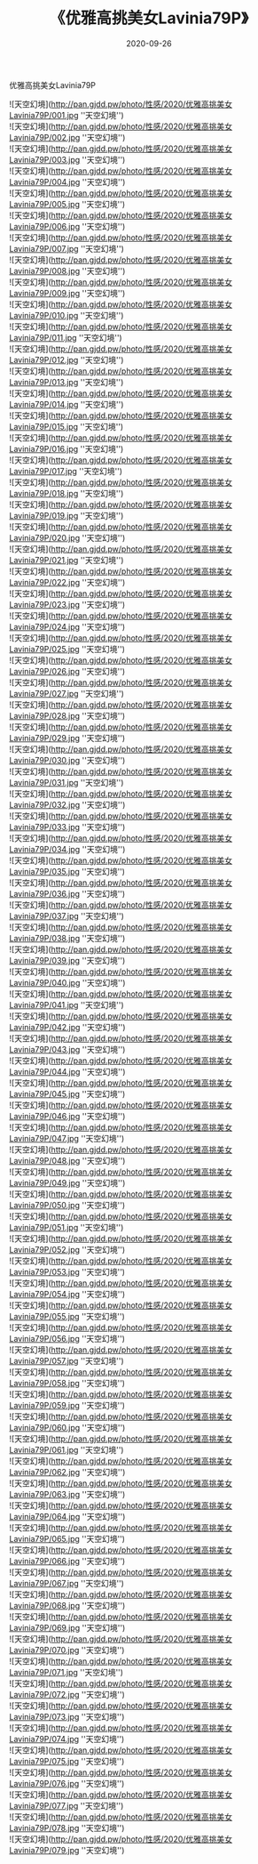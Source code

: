 ﻿---
layout: post
title:  《优雅高挑美女Lavinia79P》
date:   2020-09-26
img: http://pan.gjdd.pw/photo/性感/2020/优雅高挑美女Lavinia79P/000.jpg
categories: [美女, 性感, 泳衣]
---

优雅高挑美女Lavinia79P



![天空幻境](http://pan.gjdd.pw/photo/性感/2020/优雅高挑美女Lavinia79P/001.jpg ''天空幻境'') <br>
![天空幻境](http://pan.gjdd.pw/photo/性感/2020/优雅高挑美女Lavinia79P/002.jpg ''天空幻境'') <br>
![天空幻境](http://pan.gjdd.pw/photo/性感/2020/优雅高挑美女Lavinia79P/003.jpg ''天空幻境'') <br>
![天空幻境](http://pan.gjdd.pw/photo/性感/2020/优雅高挑美女Lavinia79P/004.jpg ''天空幻境'') <br>
![天空幻境](http://pan.gjdd.pw/photo/性感/2020/优雅高挑美女Lavinia79P/005.jpg ''天空幻境'') <br>
![天空幻境](http://pan.gjdd.pw/photo/性感/2020/优雅高挑美女Lavinia79P/006.jpg ''天空幻境'') <br>
![天空幻境](http://pan.gjdd.pw/photo/性感/2020/优雅高挑美女Lavinia79P/007.jpg ''天空幻境'') <br>
![天空幻境](http://pan.gjdd.pw/photo/性感/2020/优雅高挑美女Lavinia79P/008.jpg ''天空幻境'') <br>
![天空幻境](http://pan.gjdd.pw/photo/性感/2020/优雅高挑美女Lavinia79P/009.jpg ''天空幻境'') <br>
![天空幻境](http://pan.gjdd.pw/photo/性感/2020/优雅高挑美女Lavinia79P/010.jpg ''天空幻境'') <br>
![天空幻境](http://pan.gjdd.pw/photo/性感/2020/优雅高挑美女Lavinia79P/011.jpg ''天空幻境'') <br>
![天空幻境](http://pan.gjdd.pw/photo/性感/2020/优雅高挑美女Lavinia79P/012.jpg ''天空幻境'') <br>
![天空幻境](http://pan.gjdd.pw/photo/性感/2020/优雅高挑美女Lavinia79P/013.jpg ''天空幻境'') <br>
![天空幻境](http://pan.gjdd.pw/photo/性感/2020/优雅高挑美女Lavinia79P/014.jpg ''天空幻境'') <br>
![天空幻境](http://pan.gjdd.pw/photo/性感/2020/优雅高挑美女Lavinia79P/015.jpg ''天空幻境'') <br>
![天空幻境](http://pan.gjdd.pw/photo/性感/2020/优雅高挑美女Lavinia79P/016.jpg ''天空幻境'') <br>
![天空幻境](http://pan.gjdd.pw/photo/性感/2020/优雅高挑美女Lavinia79P/017.jpg ''天空幻境'') <br>
![天空幻境](http://pan.gjdd.pw/photo/性感/2020/优雅高挑美女Lavinia79P/018.jpg ''天空幻境'') <br>
![天空幻境](http://pan.gjdd.pw/photo/性感/2020/优雅高挑美女Lavinia79P/019.jpg ''天空幻境'') <br>
![天空幻境](http://pan.gjdd.pw/photo/性感/2020/优雅高挑美女Lavinia79P/020.jpg ''天空幻境'') <br>
![天空幻境](http://pan.gjdd.pw/photo/性感/2020/优雅高挑美女Lavinia79P/021.jpg ''天空幻境'') <br>
![天空幻境](http://pan.gjdd.pw/photo/性感/2020/优雅高挑美女Lavinia79P/022.jpg ''天空幻境'') <br>
![天空幻境](http://pan.gjdd.pw/photo/性感/2020/优雅高挑美女Lavinia79P/023.jpg ''天空幻境'') <br>
![天空幻境](http://pan.gjdd.pw/photo/性感/2020/优雅高挑美女Lavinia79P/024.jpg ''天空幻境'') <br>
![天空幻境](http://pan.gjdd.pw/photo/性感/2020/优雅高挑美女Lavinia79P/025.jpg ''天空幻境'') <br>
![天空幻境](http://pan.gjdd.pw/photo/性感/2020/优雅高挑美女Lavinia79P/026.jpg ''天空幻境'') <br>
![天空幻境](http://pan.gjdd.pw/photo/性感/2020/优雅高挑美女Lavinia79P/027.jpg ''天空幻境'') <br>
![天空幻境](http://pan.gjdd.pw/photo/性感/2020/优雅高挑美女Lavinia79P/028.jpg ''天空幻境'') <br>
![天空幻境](http://pan.gjdd.pw/photo/性感/2020/优雅高挑美女Lavinia79P/029.jpg ''天空幻境'') <br>
![天空幻境](http://pan.gjdd.pw/photo/性感/2020/优雅高挑美女Lavinia79P/030.jpg ''天空幻境'') <br>
![天空幻境](http://pan.gjdd.pw/photo/性感/2020/优雅高挑美女Lavinia79P/031.jpg ''天空幻境'') <br>
![天空幻境](http://pan.gjdd.pw/photo/性感/2020/优雅高挑美女Lavinia79P/032.jpg ''天空幻境'') <br>
![天空幻境](http://pan.gjdd.pw/photo/性感/2020/优雅高挑美女Lavinia79P/033.jpg ''天空幻境'') <br>
![天空幻境](http://pan.gjdd.pw/photo/性感/2020/优雅高挑美女Lavinia79P/034.jpg ''天空幻境'') <br>
![天空幻境](http://pan.gjdd.pw/photo/性感/2020/优雅高挑美女Lavinia79P/035.jpg ''天空幻境'') <br>
![天空幻境](http://pan.gjdd.pw/photo/性感/2020/优雅高挑美女Lavinia79P/036.jpg ''天空幻境'') <br>
![天空幻境](http://pan.gjdd.pw/photo/性感/2020/优雅高挑美女Lavinia79P/037.jpg ''天空幻境'') <br>
![天空幻境](http://pan.gjdd.pw/photo/性感/2020/优雅高挑美女Lavinia79P/038.jpg ''天空幻境'') <br>
![天空幻境](http://pan.gjdd.pw/photo/性感/2020/优雅高挑美女Lavinia79P/039.jpg ''天空幻境'') <br>
![天空幻境](http://pan.gjdd.pw/photo/性感/2020/优雅高挑美女Lavinia79P/040.jpg ''天空幻境'') <br>
![天空幻境](http://pan.gjdd.pw/photo/性感/2020/优雅高挑美女Lavinia79P/041.jpg ''天空幻境'') <br>
![天空幻境](http://pan.gjdd.pw/photo/性感/2020/优雅高挑美女Lavinia79P/042.jpg ''天空幻境'') <br>
![天空幻境](http://pan.gjdd.pw/photo/性感/2020/优雅高挑美女Lavinia79P/043.jpg ''天空幻境'') <br>
![天空幻境](http://pan.gjdd.pw/photo/性感/2020/优雅高挑美女Lavinia79P/044.jpg ''天空幻境'') <br>
![天空幻境](http://pan.gjdd.pw/photo/性感/2020/优雅高挑美女Lavinia79P/045.jpg ''天空幻境'') <br>
![天空幻境](http://pan.gjdd.pw/photo/性感/2020/优雅高挑美女Lavinia79P/046.jpg ''天空幻境'') <br>
![天空幻境](http://pan.gjdd.pw/photo/性感/2020/优雅高挑美女Lavinia79P/047.jpg ''天空幻境'') <br>
![天空幻境](http://pan.gjdd.pw/photo/性感/2020/优雅高挑美女Lavinia79P/048.jpg ''天空幻境'') <br>
![天空幻境](http://pan.gjdd.pw/photo/性感/2020/优雅高挑美女Lavinia79P/049.jpg ''天空幻境'') <br>
![天空幻境](http://pan.gjdd.pw/photo/性感/2020/优雅高挑美女Lavinia79P/050.jpg ''天空幻境'') <br>
![天空幻境](http://pan.gjdd.pw/photo/性感/2020/优雅高挑美女Lavinia79P/051.jpg ''天空幻境'') <br>
![天空幻境](http://pan.gjdd.pw/photo/性感/2020/优雅高挑美女Lavinia79P/052.jpg ''天空幻境'') <br>
![天空幻境](http://pan.gjdd.pw/photo/性感/2020/优雅高挑美女Lavinia79P/053.jpg ''天空幻境'') <br>
![天空幻境](http://pan.gjdd.pw/photo/性感/2020/优雅高挑美女Lavinia79P/054.jpg ''天空幻境'') <br>
![天空幻境](http://pan.gjdd.pw/photo/性感/2020/优雅高挑美女Lavinia79P/055.jpg ''天空幻境'') <br>
![天空幻境](http://pan.gjdd.pw/photo/性感/2020/优雅高挑美女Lavinia79P/056.jpg ''天空幻境'') <br>
![天空幻境](http://pan.gjdd.pw/photo/性感/2020/优雅高挑美女Lavinia79P/057.jpg ''天空幻境'') <br>
![天空幻境](http://pan.gjdd.pw/photo/性感/2020/优雅高挑美女Lavinia79P/058.jpg ''天空幻境'') <br>
![天空幻境](http://pan.gjdd.pw/photo/性感/2020/优雅高挑美女Lavinia79P/059.jpg ''天空幻境'') <br>
![天空幻境](http://pan.gjdd.pw/photo/性感/2020/优雅高挑美女Lavinia79P/060.jpg ''天空幻境'') <br>
![天空幻境](http://pan.gjdd.pw/photo/性感/2020/优雅高挑美女Lavinia79P/061.jpg ''天空幻境'') <br>
![天空幻境](http://pan.gjdd.pw/photo/性感/2020/优雅高挑美女Lavinia79P/062.jpg ''天空幻境'') <br>
![天空幻境](http://pan.gjdd.pw/photo/性感/2020/优雅高挑美女Lavinia79P/063.jpg ''天空幻境'') <br>
![天空幻境](http://pan.gjdd.pw/photo/性感/2020/优雅高挑美女Lavinia79P/064.jpg ''天空幻境'') <br>
![天空幻境](http://pan.gjdd.pw/photo/性感/2020/优雅高挑美女Lavinia79P/065.jpg ''天空幻境'') <br>
![天空幻境](http://pan.gjdd.pw/photo/性感/2020/优雅高挑美女Lavinia79P/066.jpg ''天空幻境'') <br>
![天空幻境](http://pan.gjdd.pw/photo/性感/2020/优雅高挑美女Lavinia79P/067.jpg ''天空幻境'') <br>
![天空幻境](http://pan.gjdd.pw/photo/性感/2020/优雅高挑美女Lavinia79P/068.jpg ''天空幻境'') <br>
![天空幻境](http://pan.gjdd.pw/photo/性感/2020/优雅高挑美女Lavinia79P/069.jpg ''天空幻境'') <br>
![天空幻境](http://pan.gjdd.pw/photo/性感/2020/优雅高挑美女Lavinia79P/070.jpg ''天空幻境'') <br>
![天空幻境](http://pan.gjdd.pw/photo/性感/2020/优雅高挑美女Lavinia79P/071.jpg ''天空幻境'') <br>
![天空幻境](http://pan.gjdd.pw/photo/性感/2020/优雅高挑美女Lavinia79P/072.jpg ''天空幻境'') <br>
![天空幻境](http://pan.gjdd.pw/photo/性感/2020/优雅高挑美女Lavinia79P/073.jpg ''天空幻境'') <br>
![天空幻境](http://pan.gjdd.pw/photo/性感/2020/优雅高挑美女Lavinia79P/074.jpg ''天空幻境'') <br>
![天空幻境](http://pan.gjdd.pw/photo/性感/2020/优雅高挑美女Lavinia79P/075.jpg ''天空幻境'') <br>
![天空幻境](http://pan.gjdd.pw/photo/性感/2020/优雅高挑美女Lavinia79P/076.jpg ''天空幻境'') <br>
![天空幻境](http://pan.gjdd.pw/photo/性感/2020/优雅高挑美女Lavinia79P/077.jpg ''天空幻境'') <br>
![天空幻境](http://pan.gjdd.pw/photo/性感/2020/优雅高挑美女Lavinia79P/078.jpg ''天空幻境'') <br>
![天空幻境](http://pan.gjdd.pw/photo/性感/2020/优雅高挑美女Lavinia79P/079.jpg ''天空幻境'') <br>